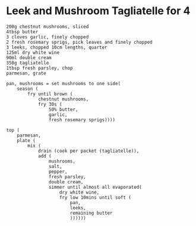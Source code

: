 Leek and Mushroom Tagliatelle for 4
===================================

    200g chestnut mushrooms, sliced
    4tbsp butter
    3 cloves garlic, finely chopped
    2 fresh rosemary sprigs, pick leaves and finely chopped
    3 leeks, chopped 10cm lengths, quarter
    125ml dry white wine
    90ml double cream
    350g tagliatelle
    1tbsp fresh parsley, chop
    parmesan, grate

    pan, mushrooms = set mushrooms to one side(
        season (
            fry until brown (
                chestnut mushrooms,
                fry 30s (
                    50% butter,
                    garlic,
                    fresh rosemary sprigs))))

    top (
        parmesan,
        plate (
            mix (
                drain (cook per packet (tagliatelle)),
                add (
                    mushrooms,
                    salt,
                    pepper,
                    fresh parsley,
                    double cream,
                    simmer until almost all evaporated(
                        dry white wine,
                        fry low 10mins until soft (
                            pan,
                            leeks,
                            remaining butter
                            ))))))

